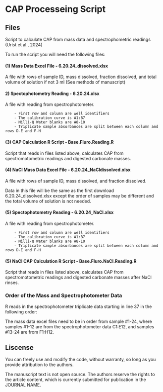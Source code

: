 # CAP Processeing Script

## Files
Script to calculate CAP from mass data and spectrophometric readings (Urist et al., 2024)

To run the script you will need the following files:

#### (1) Mass Data Excel File - 6.20.24_dissolved.xlsx

A file with rows of sample ID, mass dissolved, fraction dissolved, and total volume of solution if not 3 ml (See methods of manuscript) 

#### 2) Spectophotometry Reading - 6.20.24.xlsx

A file with reading from spectrophotometer. 

        - First row and column are well identifiers
        - The calibration curve is A1:B7
        - Milli-Q Water blanks are A8-10
        - Triplicate sample absorbances are split between each column and rows D-E and F-H 

#### (3) CAP Calculation R Script - Base.Fluro.Reading.R

Script that reads in files listed above, calculates CAP from spectromotometric readings and digested carbonate masses. 

#### (4) NaCl Mass Data Excel File - 6.20.24_NaCldissolved.xlsx

A file with rows of sample ID, mass dissolved, and fraction dissolved. 

Data in this file will be the same as the first download 6.20.24_dissolved.xlsx except the order of samples may be different and the total volume of solution is not needed. 

#### (5) Spectophotometry Reading - 6.20.24_NaCl.xlsx

A file with reading from spectrophotometer. 

        - First row and column are well identifiers
        - The calibration curve is A1:B7
        - Milli-Q Water blanks are A8-10
        - Triplicate sample absorbances are split between each column and rows D-E and F-H 

#### (5) NaCl CAP Calculation R Script - Base.Fluro.NaCl.Reading.R

Script that reads in files listed above, calculates CAP from spectromotometric readings and digested carbonate masses after NaCl rinses. 

### Order of the Mass and Spectrophotometer Data
R reads in the spectrophotometer triplicate data starting in line 37 in the following order: 


The mass data excel files need to be in order from sample #1-24, where samples #1-12 are from the spectrophotometer data C1:E12, and samples #13-24 are from F1:H12. 

## Liscense
You can freely use and modify the code, without warranty, so long as you provide attribution to the authors.

The manuscript text is not open source. The authors reserve the rights to the article content, which is currently submitted for publication in the JOURNAL NAME.
